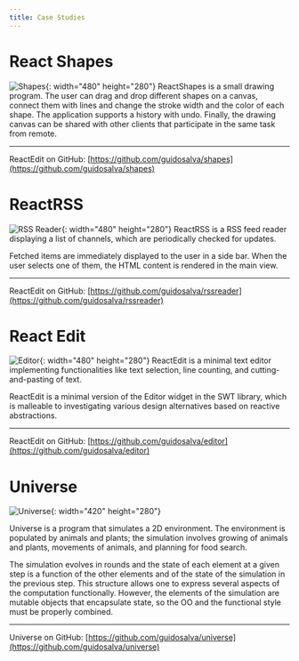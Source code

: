 ```yaml
---
title: Case Studies
---
```

# React Shapes


![Shapes](images/shapes.png){: width="480" height="280"}
ReactShapes is a small drawing program. The user can drag and drop
different shapes on a canvas, connect them with
lines and change the stroke width and the color of
each shape.
The application supports a history with undo.
Finally, the drawing canvas can be shared with
other clients that participate in the same task from
remote.

---
ReactEdit on GitHub:
[https://github.com/guidosalva/shapes](https://github.com/guidosalva/shapes)

# ReactRSS

![RSS Reader](images/rssreader.png){: width="480" height="280"}
ReactRSS is a RSS feed
reader displaying a list of channels, which are
periodically checked for updates.

Fetched items are immediately displayed to the user in a
side bar. When the user selects one of them, the HTML
content is rendered in the main view.

---
ReactEdit on GitHub:
[https://github.com/guidosalva/rssreader](https://github.com/guidosalva/rssreader)

# React Edit
![Editor](images/editor.png){: width="480" height="280"}
ReactEdit is a minimal text editor implementing
functionalities like text selection, line counting, and
cutting-and-pasting of text.

ReactEdit is a minimal version of the Editor widget in the
SWT library, which is malleable to investigating various
design alternatives based on reactive abstractions.

---
ReactEdit on GitHub:
[https://github.com/guidosalva/editor](https://github.com/guidosalva/editor)

# Universe

![Universe](images/universe.png){: width="420" height="280"}

Universe is a program that simulates a 2D
environment. The environment is populated by animals and plants; the
simulation involves growing of animals and plants, movements of
animals, and planning for food search.

The simulation evolves in rounds and the state of each
element at a given step is a function of the other
elements and of the state of the simulation in the
previous step. This structure allows one to express
several aspects of the computation functionally. However,
the elements of the simulation are mutable objects that
encapsulate state, so the OO and the functional style must
be properly combined.

---
Universe on GitHub:
[https://github.com/guidosalva/universe](https://github.com/guidosalva/universe)
